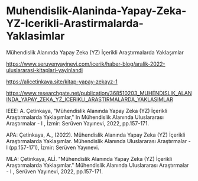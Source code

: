 # Muhendislik-Alaninda-Yapay-Zeka-YZ-Icerikli-Arastirmalarda-Yaklasimlar

Mühendislik Alanında Yapay Zeka (YZ) İçerikli Araştırmalarda Yaklaşımlar

https://www.seruvenyayinevi.com/icerik/haber-blog/aralik-2022-uluslararasi-kitaplari-yayinlandi

https://alicetinkaya.site/kitap-yapay-zekayz-1

https://www.researchgate.net/publication/368510203_MUHENDISLIK_ALANINDA_YAPAY_ZEKA_YZ_ICERIKLI_ARASTIRMALARDA_YAKLASIMLAR



IEEE: A. Çetinkaya, "Mühendislik Alanında Yapay Zeka (YZ) İçerikli Araştırmalarda Yaklaşımlar," In Mühendislik Alanında Uluslararası Araştırmalar - I , İzmir: Serüven Yayınevi, 2022, pp.157-171.

APA: Çetinkaya, A., (2022). Mühendislik Alanında Yapay Zeka (YZ) İçerikli Araştırmalarda Yaklaşımlar. Mühendislik Alanında Uluslararası Araştırmalar - I (pp.157-171), İzmir: Serüven Yayınevi.

MLA: Çetinkaya, ALİ. "Mühendislik Alanında Yapay Zeka (YZ) İçerikli Araştırmalarda Yaklaşımlar." Mühendislik Alanında Uluslararası Araştırmalar - I , Serüven Yayınevi, 2022, pp.157-171.
